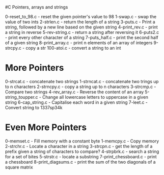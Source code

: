 #C Pointers, arrays and strings

0-reset_to_98.c - reset the given pointer's value to 98
1-swap.c - swap the value of two ints
2-strlen.c - return the length of a string
3-puts.c - Print a string, followed by a new line based on the given string
4-print_rev.c - print a string in reverse
5-rev-string.c - return a string after reversing it
6-puts2.c - print every other character of a string
7-puts_half.c - print the second half of a given string
8-print_array.c - print n elements of an array of integers
9-strcpy.c - copy a str
100-atoi.c - convert a string to an int

# More Pointers

0-strcat.c - concatenate two strings
1-strncat.c - concatenate two trings up to n characters
2-strncpy.c - copy a string up to n characters
3-strcmp.c - Compare two strings
4-rev_array.c - Reverse the content of an array
5-string_toupper.c - Change all lowercase letters to uppercase in a given string
6-cap_string.c - Capitalise each word in a given string
7-leet.c - Convert string to 1337sp34k

# Even More Pointers

0-memset.c - Fill memory with a constant byte
1-memcpy.c - Copy memory
2-strchr.c - Locate a character in a string
3-strcpn.c - get the length of a prefix given a string of characters to compare?
4-strpbrk.c - search a string for a set of bites
5-strstr.c - locate a substring
7-print_chessboard.c - print a chessboard
8-print_diagsums.c - print the sum of the two diagonals of a square matrix
